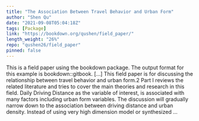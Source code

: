 ```yaml
---
title: "The Association Between Travel Behavior and Urban Form"
author: "Shen Qu"
date: "2021-09-08T05:04:18Z"
tags: [Package]
link: "https://bookdown.org/qushen/field_paper/"
length_weight: "26%"
repo: "qushen26/field_paper"
pinned: false
---
```


This is a field paper using the bookdown package. The output format for this example is bookdown::gitbook. [...] This field paper is for discussing the relationship between travel behavior and urban form.2
Part I reviews the related literature and tries to cover the main theories and research in this field.
Daily Driving Distance as the variable of interest, is associated with many factors including urban form variables.
The discussion will gradually narrow down to the association between driving distance and urban density.
Instead of using very high dimension model or synthesized ...

